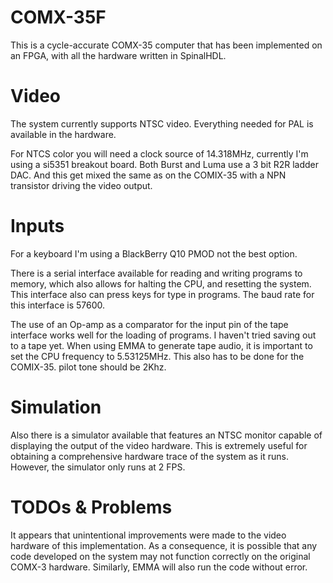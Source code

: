 COMX-35F
============
This is a cycle-accurate COMX-35 computer that has been implemented on an FPGA, with all the hardware written in SpinalHDL.

Video
============
The system currently supports NTSC video.  Everything needed for PAL is available in the hardware.

For NTCS color you will need a clock source of 14.318MHz, currently I'm using a si5351 breakout board.
Both Burst and Luma use a 3 bit R2R ladder DAC.
And this get mixed the same as on the COMIX-35 with a NPN transistor driving the video output.

Inputs
============
For a keyboard I'm using a BlackBerry Q10 PMOD not the best option.

There is a serial interface available for reading and writing programs to memory, which also allows for halting the CPU, and resetting the system. This interface also can press keys for type in programs. The baud rate for this interface is 57600.

The use of an Op-amp as a comparator for the input pin of the tape interface works well for the loading of programs.
I haven't tried saving out to a tape yet. 
When using EMMA to generate tape audio, it is important to set the CPU frequency to 5.53125MHz. This also has to be done for the COMIX-35. pilot tone should be 2Khz.

Simulation
============
Also there is a simulator available that features an NTSC monitor capable of displaying the output of the video hardware. This is extremely useful for obtaining a comprehensive hardware trace of the system as it runs. However, the simulator only runs at 2 FPS.

TODOs & Problems
============
It appears that unintentional improvements were made to the video hardware of this implementation. As a consequence, it is possible that any code developed on the system may not function correctly on the original COMX-3 hardware. Similarly, EMMA will also run the code without error.


